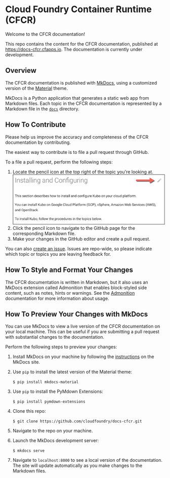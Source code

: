 # Cloud Foundry Container Runtime (CFCR)

Welcome to the CFCR documentation!

This repo contains the content for the CFCR documentation, published at https://docs-cfcr.cfapps.io. The documentation is currently under development.

## Overview

The CFCR documentation is published with [MkDocs](http://www.mkdocs.org/), using a customized version of the [Material](https://github.com/squidfunk/mkdocs-material) theme.

MkDocs is a Python application that generates a static web app from Markdown files. Each topic in the CFCR documentation is represented by a Markdown file in the [`docs`](https://github.com/cloudfoundry/docs-cfcr/tree/master/docs) directory.

## How To Contribute

Please help us improve the accuracy and completeness of the CFCR documentation by contributing.

The easiest way to contribute is to file a pull request through GitHub.

To a file a pull request, perform the following steps:

1. Locate the pencil icon at the top right of the topic you're looking at.
	![](readme.png)
1. Click the pencil icon to navigate to the GitHub page for the corresponding Markdown file.
1. Make your changes in the GitHub editor and create a pull request.

You can also [create an issue](https://github.com/cloudfoundry/docs-cfcr/issues/new). Issues are repo-wide, so please indicate which topic or topics you are leaving feedback for.

## How To Style and Format Your Changes

The CFCR documentation is written in Markdown, but it also uses an MkDocs extension called Admonition that enables block-styled side content, such as notes, hints or warnings. See the [Admonition](https://squidfunk.github.io/mkdocs-material/extensions/admonition/) documentation for more information about usage.

## How To Preview Your Changes with MkDocs

You can use MkDocs to view a live version of the CFCR documentation on your local machine. This can be useful if you are submitting a pull request with substantial changes to the documentation.

Perform the following steps to preview your changes:

1. Install MkDocs on your machine by following the [instructions](http://www.mkdocs.org/#installation) on the MkDocs site.
1. Use `pip` to install the latest version of the Material theme:

	`$ pip install mkdocs-material`
	
1. Use `pip` to install the PyMdown Extensions:

	`$ pip install pymdown-extensions`
	
1. Clone this repo:

	`$ git clone https://github.com/cloudfoundry/docs-cfcr.git`
	
1. Navigate to the repo on your machine.
1. Launch the MkDocs development server:

	`$ mkdocs serve`
	
1. Navigate to `localhost:8000` to see a local version of the documentation. The site will update automatically as you make changes to the Markdown files.
